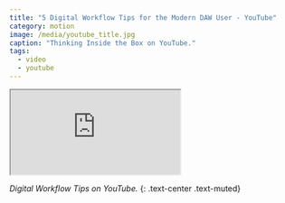 ```yaml
---
title: "5 Digital Workflow Tips for the Modern DAW User - YouTube"
category: motion
image: /media/youtube_title.jpg
caption: "Thinking Inside the Box on YouTube."
tags:
  - video
  - youtube
---
```


<div class="embed-responsive embed-responsive-16by9">
	<iframe class="embed-responsive-item" src="https://www.youtube.com/embed/ogGTRiToepw"></iframe>
</div>

_Digital Workflow Tips on YouTube._
{: .text-center .text-muted}

